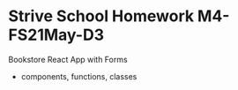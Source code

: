 # Strive School Homework M4-FS21May-D3

Bookstore React App with Forms

- components, functions, classes